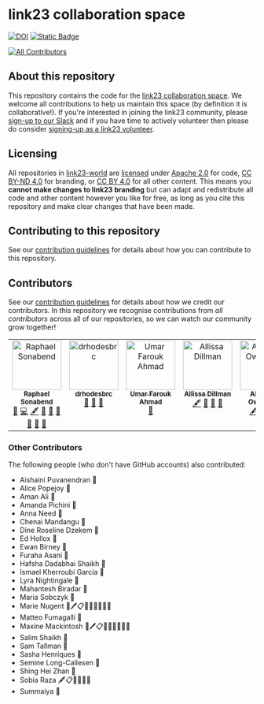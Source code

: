 # link23 collaboration space

[![DOI](https://zenodo.org/badge/697706298.svg)](https://zenodo.org/doi/10.5281/zenodo.10013579)
[![Static Badge](https://img.shields.io/badge/link23_Tool-Stable-purple?style=plastic&label=link23%20Tool&color=%23005eb8)](https://www.link23.world/)

[![All Contributors](https://img.shields.io/github/all-contributors/link23-world/collabspace?color=ee8449&style=flat-square)](#contributors)

## About this repository

This repository contains the code for the [link23 collaboration space](https://www.link23.world/).
We welcome all contributions to help us maintain this space (by definition it is collaborative!).
If you're interested in joining the link23 community, please [sign-up to our Slack](https://www.link23.world/slack) and if you have time to actively volunteer then please do consider [signing-up as a link23 volunteer](https://www.link23.world/volunteer).


## Licensing

All repositories in [link23-world](https://github.com/link23-world) are [licensed](/LICENSE.md) under [Apache 2.0](https://www.apache.org/licenses/LICENSE-2.0) for code, [CC BY-ND 4.0](https://creativecommons.org/licenses/by-nd/4.0/) for branding, or [CC BY 4.0](https://creativecommons.org/licenses/by/4.0/) for all other content.
This means you **cannot make changes to link23 branding** but can adapt and redistribute all code and other content however you like for free, as long as you cite this repository and make clear changes that have been made.

## Contributing to this repository

See our [contribution guidelines](/CONTRIBUTING.md) for details about how you can contribute to this repository.

## Contributors

See our [contribution guidelines](/CONTRIBUTING.md) for details about how we credit our contributors.
In this repository we recognise contributions from *all contributors* across all of our repositories, so we can watch our community grow together!

<!-- ALL-CONTRIBUTORS-LIST:START - Do not remove or modify this section -->
<!-- prettier-ignore-start -->
<!-- markdownlint-disable -->
<table>
  <tbody>
    <tr>
      <td align="center" valign="top" width="14.28%"><a href="https://www.link23.world/"><img src="https://avatars.githubusercontent.com/u/138118852?v=4?s=100" width="100px;" alt="Raphael Sonabend"/><br /><sub><b>Raphael Sonabend</b></sub></a><br /><a href="#business-RaphaelGEL" title="Business development">💼</a> <a href="#code-RaphaelGEL" title="Code">💻</a> <a href="#content-RaphaelGEL" title="Content">🖋</a> <a href="#ideas-RaphaelGEL" title="Ideas, Planning, & Feedback">🤔</a> <a href="#maintenance-RaphaelGEL" title="Maintenance">🚧</a> <a href="#question-RaphaelGEL" title="Answering Questions">💬</a> <a href="#research-RaphaelGEL" title="Research">🔬</a> <a href="#tool-RaphaelGEL" title="Tools">🔧</a> <a href="#doc-RaphaelGEL" title="Documentation">📖</a></td>
      <td align="center" valign="top" width="14.28%"><a href="https://github.com/drhodesbrc"><img src="https://avatars.githubusercontent.com/u/14894770?v=4?s=100" width="100px;" alt="drhodesbrc"/><br /><sub><b>drhodesbrc</b></sub></a><br /><a href="#review-drhodesbrc" title="Reviewed Pull Requests">👀</a> <a href="#ideas-drhodesbrc" title="Ideas, Planning, & Feedback">🤔</a> <a href="#projectManagement-drhodesbrc" title="Project Management">📆</a></td>
      <td align="center" valign="top" width="14.28%"><a href="https://github.com/pharouknucleus"><img src="https://avatars.githubusercontent.com/u/40836841?v=4?s=100" width="100px;" alt="Umar Farouk Ahmad"/><br /><sub><b>Umar Farouk Ahmad</b></sub></a><br /><a href="#ideas-pharouknucleus" title="Ideas, Planning, & Feedback">🤔</a></td>
      <td align="center" valign="top" width="14.28%"><a href="https://github.com/allissadillman"><img src="https://avatars.githubusercontent.com/u/10225701?v=4?s=100" width="100px;" alt="Allissa Dillman"/><br /><sub><b>Allissa Dillman</b></sub></a><br /><a href="#content-allissadillman" title="Content">🖋</a> <a href="#ideas-allissadillman" title="Ideas, Planning, & Feedback">🤔</a> <a href="#research-allissadillman" title="Research">🔬</a> <a href="#review-allissadillman" title="Reviewed Pull Requests">👀</a></td>
      <td align="center" valign="top" width="14.28%"><a href="https://github.com/owos"><img src="https://avatars.githubusercontent.com/u/48519427?v=4?s=100" width="100px;" alt="Abraham Owodunni"/><br /><sub><b>Abraham Owodunni</b></sub></a><br /><a href="#content-owos" title="Content">🖋</a> <a href="#ideas-owos" title="Ideas, Planning, & Feedback">🤔</a> <a href="#research-owos" title="Research">🔬</a> <a href="#review-owos" title="Reviewed Pull Requests">👀</a></td>
    </tr>
  </tbody>
</table>

<!-- markdownlint-restore -->
<!-- prettier-ignore-end -->

<!-- ALL-CONTRIBUTORS-LIST:END -->

### Other Contributors

The following people (who don't have GitHub accounts) also contributed:

- Aishaini Puvanendran 🤔
- Alice Popejoy 🔧
- Aman Ali 👀
- Amanda Pichini 👀
- Anna Need 👀
- Chenai Mandangu 🤔
- Dine Roseline Dzekem 🤔
- Ed Hollox 👀
- Ewan Birney 🔧
- Furaha Asani 👀
- Hafsha Dadabhai Shaikh 👀
- Ismael Kherroubi Garcia 👀
- Lyra Nightingale 👀
- Mahantesh Biradar 👀
- Maria Sobczyk 🤔
- Marie Nugent 💼🖊️📋🤔🚧📆💬👀📢
- Matteo Fumagalli 🔧
- Maxine Mackintosh 💼🖊️📋🤔🚧📆💬👀📢
- Salim Shaikh 👀
- Sam Tallman 👀
- Sasha Henriques 👀
- Semine Long-Callesen 🔧
- Shing Hei Zhan 🤔
- Sobia Raza 🖋📋🤔🚧📆🔬
- Summaiya 👀
